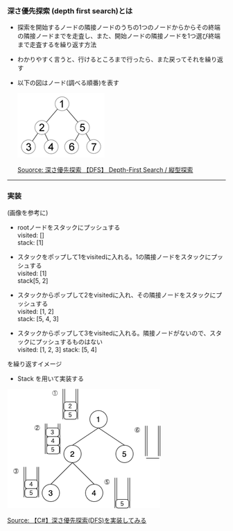 ### 深さ優先探索 (depth first search)とは

- 探索を開始するノードの隣接ノードのうちの1つのノードからからその終端の隣接ノードまでを走査し、また、開始ノードの隣接ノードを1つ選び終端まで走査するを繰り返す方法

- わかりやすく言うと、行けるところまで行ったら、また戻ってそれを繰り返す

- 以下の図はノード(調べる順番)を表す

  <img src="../img/DFS.png" />

  [Souorce: 深さ優先探索 【DFS】 Depth-First Search / 縦型探索](https://e-words.jp/w/深さ優先探索.html)

---

### 実装

(画像を参考に)

- rootノードをスタックにプッシュする  
   visited: []  
   stack: [1]

- スタックをポップして1をvisitedに入れる。1の隣接ノードをスタックにプッシュする  
   visited: [1]  
   stack[5, 2]

- スタックからポップして2をvisitedに入れ、その隣接ノードをスタックにプッシュする  
   visited: [1, 2]  
   stack: [5, 4, 3]

- スタックからポップして3をvisitedに入れる。隣接ノードがないので、スタックにプッシュするものはない  
   visited: [1, 2, 3]
  stack: [5, 4]

を繰り返すイメージ

- Stack を用いて実装する

<img src="../img/DFS2.png" />

[Source: 【C#】深さ優先探索(DFS)を実装してみる](https://www.hanachiru-blog.com/entry/2020/05/21/120000)
